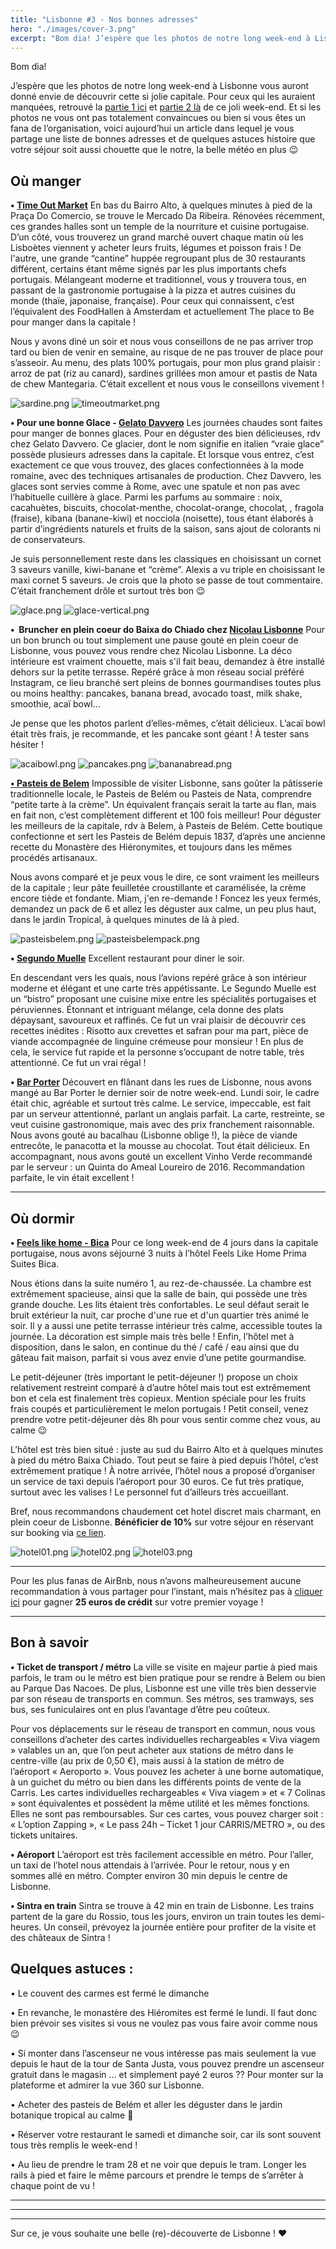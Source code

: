 ```yaml
---
title: "Lisbonne #3 - Nos bonnes adresses"
hero: "./images/cover-3.png"
excerpt: "Bom dia! J’espère que les photos de notre long week-end à Lisbonne vous auront donné envie de découvrir cette si jolie capitale. Pour ceux qui les auraient manquées, retrouvé la partie 1 ici et partie 2 là de ce joli week-end. Et si les photos ne vous ont pas totalement convaincues ou bien si vous êtes"
---
```

Bom dia!

J’espère que les photos de notre long week-end à Lisbonne vous auront donné envie de découvrir cette si jolie capitale. Pour ceux qui les auraient manquées, retrouvé la [partie 1 ici](/lisboa-meu-amor/) et [partie 2 là](/lisbonne-2-de-calme-et-de-pasteis-de-nata/) de ce joli week-end. Et si les photos ne vous ont pas totalement convaincues ou bien si vous êtes un fana de l’organisation, voici aujourd’hui un article dans lequel je vous partage une liste de bonnes adresses et de quelques astuces histoire que votre séjour soit aussi chouette que le notre, la belle météo en plus 😉

## Où manger

**• [Time Out Market](http://www.timeoutmarket.com/)**
En bas du Bairro Alto, à quelques minutes à pied de la Praça Do Comercio, se trouve le Mercado Da Ribeira. Rénovées récemment, ces grandes halles sont un temple de la nourriture et cuisine portugaise. D’un côté, vous trouverez un grand marché ouvert chaque matin où les Lisboètes viennent y acheter leurs fruits, légumes et poisson frais ! De l'autre, une grande “cantine” huppée regroupant plus de 30 restaurants différent, certains étant même signés par les plus importants chefs portugais. Mélangeant moderne et traditionnel, vous y trouvera tous, en passant de la gastronomie portugaise à la pizza et autres cuisines du monde (thaïe, japonaise, française). Pour ceux qui connaissent, c’est l’équivalent des FoodHallen à Amsterdam et actuellement The place to Be pour manger dans la capitale !

Nous y avons diné un soir et nous vous conseillons de ne pas arriver trop tard ou bien de venir en semaine, au risque de ne pas trouver de place pour s’asseoir. Au menu, des plats 100% portugais, pour mon plus grand plaisir : arroz de pat (riz au canard), sardines grillées mon amour et pastis de Nata de chew Mantegaria. C’était excellent et nous vous le conseillons vivement !

<div class="gallery">
<img alt="sardine.png" src="./images/sardine.png">
<img alt="timeoutmarket.png" src="./images/timeoutmarket.png">
</div>

**• Pour une bonne Glace - [Gelato Davvero](https://www.gelatodavvero.com/)**
Les journées chaudes sont faites pour manger de bonnes glaces. Pour en déguster des bien délicieuses, rdv chez Gelato Davvero. Ce glacier, dont le nom signifie en italien “vraie glace” possède plusieurs adresses dans la capitale. Et lorsque vous entrez, c’est exactement ce que vous trouvez, des glaces confectionnées à la mode romaine, avec des techniques artisanales de production. Chez Davvero, les glaces sont servies comme à Rome, avec une spatule et non pas avec l’habituelle cuillère à glace. Parmi les parfums au sommaire : noix, cacahuètes, biscuits, chocolat-menthe, chocolat-orange, chocolat, , fragola (fraise), kibana (banane-kiwi) et nocciola (noisette), tous étant élaborés à partir d’ingrédients naturels et fruits de la saison, sans ajout de colorants ni de conservateurs.

Je suis personnellement reste dans les classiques en choisissant un cornet 3 saveurs vanille, kiwi-banane et “crème”. Alexis a vu triple en choisissant le maxi cornet 5 saveurs. Je crois que la photo se passe de tout commentaire. C’était franchement drôle et surtout très bon 😉

<div class="gallery">
<img alt="glace.png" src="./images/glace.png">
<img alt="glace-vertical.png" src="./images/glace-vertical.png">
</div>

**•  Bruncher en plein coeur do Baixa do Chiado chez [Nicolau Lisbonne](http://www.ilovenicolau.com/fr/)**
Pour un bon brunch ou tout simplement une pause gouté en plein coeur de Lisbonne, vous pouvez vous rendre chez Nicolau Lisbonne. La déco intérieure est vraiment chouette, mais s'il fait beau, demandez à être installé dehors sur la petite terrasse. Repéré grâce à mon réseau social préféré Instagram, ce lieu branché sert pleins de bonnes gourmandises toutes plus ou moins healthy: pancakes, banana bread, avocado toast, milk shake, smoothie, acaï bowl...

Je pense que les photos parlent d’elles-mêmes, c’était délicieux. L’acaï bowl était très frais, je recommande, et les pancake sont géant ! À tester sans hésiter !

<div class="gallery">
<img alt="acaibowl.png" src="./images/acaibowl.png">
<img alt="pancakes.png" src="./images/pancakes.png">
<img alt="bananabread.png" src="./images/bananabread.png">
</div>

[**• Pasteis de Belem**](http://pasteisdebelem.pt/fr/)
Impossible de visiter Lisbonne, sans goûter la pâtisserie traditionnelle locale, le Pasteis de Belém ou Pasteis de Nata, comprendre “petite tarte à la crème”. Un équivalent français serait la tarte au flan, mais en fait non, c’est complètement different et 100 fois meilleur! Pour déguster les meilleurs de la capitale, rdv à Belem, à Pasteis de Belém. Cette boutique confectionne et sert les Pasteis de Belém depuis 1837, d’après une ancienne recette du Monastère des Hiéronymites, et toujours dans les mêmes procédés artisanaux.

Nous avons comparé et je peux vous le dire, ce sont vraiment les meilleurs de la capitale ; leur pâte feuilletée croustillante et caramélisée, la crème encore tiède et fondante. Miam, j'en re-demande ! Foncez les yeux fermés, demandez un pack de 6 et allez les déguster aux calme, un peu plus haut, dans le jardin Tropical, à quelques minutes de là à pied.

<div class="gallery">
<img alt="pasteisbelem.png" src="./images/pasteisbelem.png">
<img alt="pasteisbelempack.png" src="./images/pasteisbelempack.png">
</div>

**• [Segundo Muelle](http://www.segundomuelle.com/portugalsite/index.html)**
Excellent restaurant pour diner le soir.

En descendant vers les quais, nous l’avions repéré grâce à son intérieur moderne et élégant et une carte très appétissante. Le Segundo Muelle est un “bistro” proposant une cuisine mixe entre les spécialités portugaises et péruviennes. Étonnant et intriguant mélange, cela donne des plats dépaysant, savoureux et raffinés. Ce fut un vrai plaisir de découvrir ces recettes inédites : Risotto aux crevettes et safran pour ma part, pièce de viande accompagnée de linguine crémeuse pour monsieur ! En plus de cela, le service fut rapide et la personne s’occupant de notre table, très attentionné. Ce fut un vrai régal !

**• [Bar Porter](http://www.corposantohotel.com/restaurante-bar)**
Découvert en flânant dans les rues de Lisbonne, nous avons mangé au Bar Porter le dernier soir de notre week-end. Lundi soir, le cadre était chic, agréable et surtout très calme. Le service, impeccable, est fait par un serveur attentionné, parlant un anglais parfait. La carte, restreinte, se veut cuisine gastronomique, mais avec des prix franchement raisonnable. Nous avons gouté au bacalhau (Lisbonne oblige !), la pièce de viande entrecôte, le panacotta et la mousse au chocolat. Tout était délicieux. En accompagnant, nous avons gouté un excellent Vinho Verde recommandé par le serveur : un Quinta do Ameal Loureiro de 2016. Recommandation parfaite, le vin était excellent !

---

## Où dormir

**• [Feels like home - Bica](http://www.feelslikehomeprimesuites.com/)**
Pour ce long week-end de 4 jours dans la capitale portugaise, nous avons séjourné 3 nuits à l’hôtel Feels Like Home Prima Suites Bica.

Nous étions dans la suite numéro 1, au rez-de-chaussée. La chambre est extrêmement spacieuse, ainsi que la salle de bain, qui possède une très grande douche. Les lits étaient très confortables. Le seul défaut serait le bruit extérieur la nuit, car proche d'une rue et d'un quartier très animé le soir. Il y a aussi une petite terrasse intérieur très calme, accessible toutes la journée. La décoration est simple mais très belle ! Enfin, l’hôtel met à disposition, dans le salon, en continue du thé / café / eau ainsi que du gâteau fait maison, parfait si vous avez envie d’une petite gourmandise.

Le petit-déjeuner (très important le petit-déjeuner !) propose un choix relativement restreint comparé à d’autre hôtel mais tout est extrêmement bon et cela est finalement très copieux. Mention spéciale pour les fruits frais coupés et particulièrement le melon portugais ! Petit conseil, venez prendre votre petit-déjeuner dès 8h pour vous sentir comme chez vous, au calme 😉

L’hôtel est très bien situé : juste au sud du Bairro Alto et à quelques minutes à pied du métro Baixa Chiado. Tout peut se faire à pied depuis l’hôtel, c’est extrêmement pratique ! À notre arrivée, l’hôtel nous a proposé d’organiser un service de taxi depuis l’aéroport pour 30 euros. Ce fut très pratique, surtout avec les valises ! Le personnel fut d’ailleurs très accueillant.

Bref, nous recommandons chaudement cet hotel discret mais charmant, en plein coeur de Lisbonne. **Bénéficier de 10%** sur votre séjour en réservant sur booking via [ce lien](https://www.booking.com/s/35_6/clem0t46).

<div class="gallery">
<img alt="hotel01.png" src="./images/hotel01.png">
<img alt="hotel02.png" src="./images/hotel02.png">
<img alt="hotel03.png" src="./images/hotel03.png">
</div>

---

Pour les plus fanas de AirBnb, nous n’avons malheureusement aucune recommandation à vous partager pour l’instant, mais n’hésitez pas à [cliquer ici](http://www.airbnb.fr/c/ctaillez1) pour gagner **25 euros de crédit** sur votre premier voyage !

---

## Bon à savoir

**• Ticket de transport / métro**
La ville se visite en majeur partie à pied mais parfois, le tram ou le métro est bien pratique pour se rendre à Belem ou bien au Parque Das Nacoes. De plus, Lisbonne est une ville très bien desservie par son réseau de transports en commun. Ses métros, ses tramways, ses bus, ses funiculaires ont en plus l’avantage d’être peu coûteux.

Pour vos déplacements sur le réseau de transport en commun, nous vous conseillons d’acheter des cartes individuelles rechargeables « Viva viagem » valables un an, que l’on peut acheter aux stations de métro dans le centre-ville (au prix de 0,50 €), mais aussi à la station de métro de l’aéroport « Aeroporto ». Vous pouvez les acheter à une borne automatique, à un guichet du métro ou bien dans les différents points de vente de la Carris. Les cartes individuelles rechargeables « Viva viagem » et « 7 Colinas » sont équivalentes et possèdent la même utilité et les mêmes fonctions. Elles ne sont pas remboursables. Sur ces cartes, vous pouvez charger soit : « L’option Zapping », « Le pass 24h – Ticket 1 jour CARRIS/METRO », ou des tickets unitaires.

**• Aéroport**
L’aéroport est très facilement accessible en métro. Pour l’aller, un taxi de l’hotel nous attendais à l’arrivée. Pour le retour, nous y en sommes allé en métro. Compter environ 30 min depuis le centre de Lisbonne.

**• Sintra en train**
Sintra se trouve à 42 min en train de Lisbonne. Les trains partent de la gare du Rossio, tous les jours, environ un train toutes les demi-heures. Un conseil, prévoyez la journée entière pour profiter de la visite et des châteaux de Sintra !

## Quelques astuces :

• Le couvent des carmes est fermé le dimanche

• En revanche, le monastère des Hiéromites est fermé le lundi. Il faut donc bien prévoir ses visites si vous ne voulez pas vous faire avoir comme nous 😉

• Si monter dans l’ascenseur ne vous intéresse pas mais seulement la vue depuis le haut de la tour de Santa Justa, vous pouvez prendre un ascenseur gratuit dans le magasin ... et simplement payé 2 euros ?? Pour monter sur la plateforme et admirer la vue 360 sur Lisbonne.

• Acheter des pasteis de Belém et aller les déguster dans le jardin botanique tropical au calme 🙂

• Réserver votre restaurant le samedi et dimanche soir, car ils sont souvent tous très remplis le week-end !

• Au lieu de prendre le tram 28 et ne voir que depuis le tram. Longer les rails à pied et faire le même parcours et prendre le temps de s’arrêter à chaque point de vu !

---

---

---

Sur ce, je vous souhaite une belle (re)-découverte de Lisbonne ! ❤️
